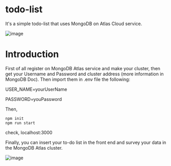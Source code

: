 # todo-list

It's a simple todo-list that uses MongoDB on Atlas Cloud service.

![image](https://user-images.githubusercontent.com/50785245/228238905-f7f735b0-f960-4950-80bf-8b301e9e5970.png)

# Introduction

First of all register on MongoDB Atlas service and make your cluster, then get your Username and Password and cluster address (more information in MongoDB Doc).
Then import them in .env file the following:

USER_NAME=yourUserName

PASSWORD=youPassword

Then, 

```
npm init
npm run start
```

check, localhost:3000

Finally, you can insert your to-do list in the front end and survey your data in the MongoDB Atlas cluster.

![image](https://user-images.githubusercontent.com/50785245/228241053-3e673713-0fed-4401-a6ef-5bf546939279.png)


